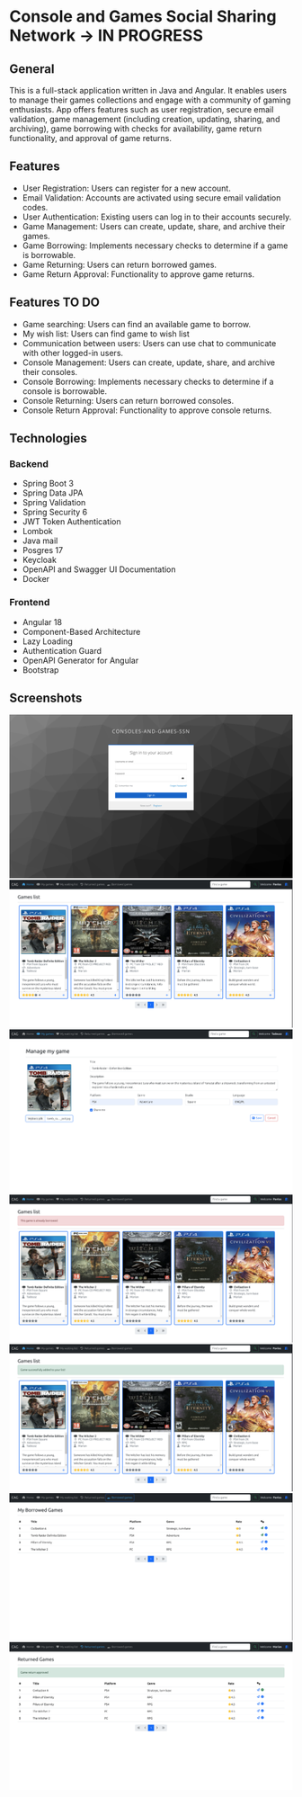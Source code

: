 # Console and Games Social Sharing Network -> IN PROGRESS
## General
This is a full-stack application written in Java and Angular. It enables users to manage their games collections and engage with a community of gaming enthusiasts.
App offers features such as user registration, secure email validation, game management (including creation, updating, sharing, and archiving), game borrowing with checks for availability, game return functionality, and approval of game returns. 
## Features
* User Registration: Users can register for a new account.
* Email Validation: Accounts are activated using secure email validation codes.
* User Authentication: Existing users can log in to their accounts securely.
* Game Management: Users can create, update, share, and archive their games.
* Game Borrowing: Implements necessary checks to determine if a game is borrowable.
* Game Returning: Users can return borrowed games.
* Game Return Approval: Functionality to approve game returns.
## Features TO DO
* Game searching: Users can find an available game to borrow.
* My wish list: Users can find game to wish list
* Communication between users: Users can use chat to communicate with other logged-in users.
* Console Management: Users can create, update, share, and archive their consoles.
* Console Borrowing: Implements necessary checks to determine if a console is borrowable.
* Console Returning: Users can return borrowed consoles.
* Console Return Approval: Functionality to approve console returns.
## Technologies
### Backend
* Spring Boot 3
* Spring Data JPA
* Spring Validation
* Spring Security 6
* JWT Token Authentication
* Lombok
* Java mail
* Posgres 17
* Keycloak
* OpenAPI and Swagger UI Documentation
* Docker
### Frontend
* Angular 18
* Component-Based Architecture
* Lazy Loading
* Authentication Guard
* OpenAPI Generator for Angular
* Bootstrap
## Screenshots
![alt text](https://github.com/PawelKwidzinski/console-and-games-ssn/blob/master/images/1.cag-ssn_sign_in.png)
![alt text](https://github.com/PawelKwidzinski/console-and-games-ssn/blob/master/images/2.game_list.png)
![alt text](https://github.com/PawelKwidzinski/console-and-games-ssn/blob/master/images/3.Add_game.png)
![alt text](https://github.com/PawelKwidzinski/console-and-games-ssn/blob/master/images/4.already_borrowed.png)
![alt text](https://github.com/PawelKwidzinski/console-and-games-ssn/blob/master/images/5.borrowing_game.png)
![alt text](https://github.com/PawelKwidzinski/console-and-games-ssn/blob/master/images/6.borrowed_games.png)
![alt text](https://github.com/PawelKwidzinski/console-and-games-ssn/blob/master/images/7.approve_returning.png)
